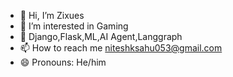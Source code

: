 - 👋 Hi, I’m Zixues
- 👀 I’m interested in Gaming
- 🌱 Django,Flask,ML,AI Agent,Langgraph
- 📫 How to reach me niteshksahu053@gmail.com
- 😄 Pronouns: He/him

<!---
Profile/zixues is a ✨ special ✨ repository because its `README.md` (this file) appears on your GitHub profile.
You can click the Preview link to take a look at your changes.
--->
